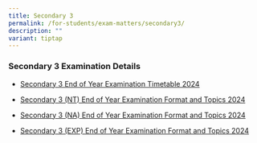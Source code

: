 ```yaml
---
title: Secondary 3
permalink: /for-students/exam-matters/secondary3/
description: ""
variant: tiptap
---
```

<h3>Secondary 3 Examination Details</h3>
<ul data-tight="true" class="tight">
<li>
<p><a href="/files/For Students/Exam Matters/Sec 3/Sec_3_EYE_Timetable_2024.pdf" rel="noopener noreferrer nofollow" target="_blank">Secondary 3 End of Year Examination Timetable 2024</a>
</p>
</li>
<li>
<p><a href="/files/For Students/Exam Matters/Sec 3/Sec_3_Normal_Technical_EYE_Exam_Format_and_Topics_2024.pdf" rel="noopener noreferrer nofollow" target="_blank">Secondary 3 (NT) End of Year Examination Format and Topics 2024</a>
</p>
</li>
<li>
<p><a href="/files/For Students/Exam Matters/Sec 3/Sec_3_Normal_Academic_EYE_Exam_Format_and_Topics_2024.pdf" rel="noopener noreferrer nofollow" target="_blank">Secondary 3 (NA) End of Year Examination Format and Topics 2024</a>
</p>
</li>
<li>
<p><a href="/files/For Students/Exam Matters/Sec 3/Sec_3_Express_EYE_Exam_Format_and_Topics_2024.pdf" rel="noopener noreferrer nofollow" target="_blank">Secondary 3 (EXP) End of Year Examination Format and Topics 2024</a>
</p>
</li>
</ul>
<p></p>